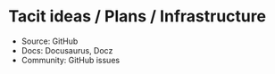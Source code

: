 # Tacit ideas / Plans / Infrastructure

* Source: GitHub
* Docs: Docusaurus, Docz
* Community: GitHub issues
